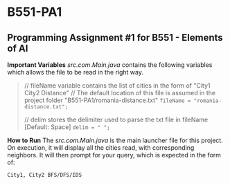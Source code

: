 # B551-PA1
Programming Assignment #1 for B551 - Elements of AI
------------------------

**Important Variables**
*src.com.Main.java* contains the following variables which allows the file to be read in the right way.
>// fileName variable contains the list of cities in the form of "City1 City2 Distance"
>// The default location of this file is assumed in the project folder "B551-PA1/romania-distance.txt"
>`fileName = "romania-distance.txt";` 
> 
> // delim stores the delimiter used to parse the txt file in fileName [Default: Space]
> `delim = " ";`

**How to Run**
The *src.com.Main.java* is the main launcher file for this project.
On execution, it will display all the cities read, with corresponding neighbors.
It will then prompt for your query, which is expected in the form of:

    City1, City2 BFS/DFS/IDS

